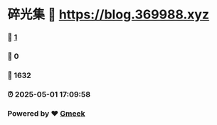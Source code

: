 # 碎光集 :link: https://blog.369988.xyz 
### :page_facing_up: [1](https://blog.369988.xyz/tag.html) 
### :speech_balloon: 0 
### :hibiscus: 1632 
### :alarm_clock: 2025-05-01 17:09:58 
### Powered by :heart: [Gmeek](https://github.com/Meekdai/Gmeek)
